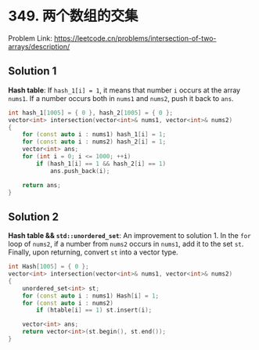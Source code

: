 # 349. 两个数组的交集
Problem Link: https://leetcode.cn/problems/intersection-of-two-arrays/description/

## Solution 1
**Hash table**: If `hash_1[i] = 1`, it means that number `i` occurs at the array `nums1`. If a number occurs both in `nums1` and `nums2`, push it back to `ans`.

```cpp
int hash_1[1005] = { 0 }, hash_2[1005] = { 0 };
vector<int> intersection(vector<int>& nums1, vector<int>& nums2)
{
    for (const auto i : nums1) hash_1[i] = 1;
    for (const auto i : nums2) hash_2[i] = 1;
    vector<int> ans;
    for (int i = 0; i <= 1000; ++i)
        if (hash_1[i] == 1 && hash_2[i] == 1)
            ans.push_back(i);

    return ans;
}
```

## Solution 2
**Hash table && `std::unordered_set`**: An improvement to solution 1. In the `for` loop of `nums2`, if a number from `nums2` occurs in `nums1`, add it to the set `st`. Finally, upon returning, convert `st` into a vector type.

```cpp
int Hash[1005] = { 0 };
vector<int> intersection(vector<int>& nums1, vector<int>& nums2)
{
    unordered_set<int> st;
    for (const auto i : nums1) Hash[i] = 1;
    for (const auto i : nums2)
        if (htable[i] == 1) st.insert(i);

    vector<int> ans;
    return vector<int>(st.begin(), st.end());
}
```
